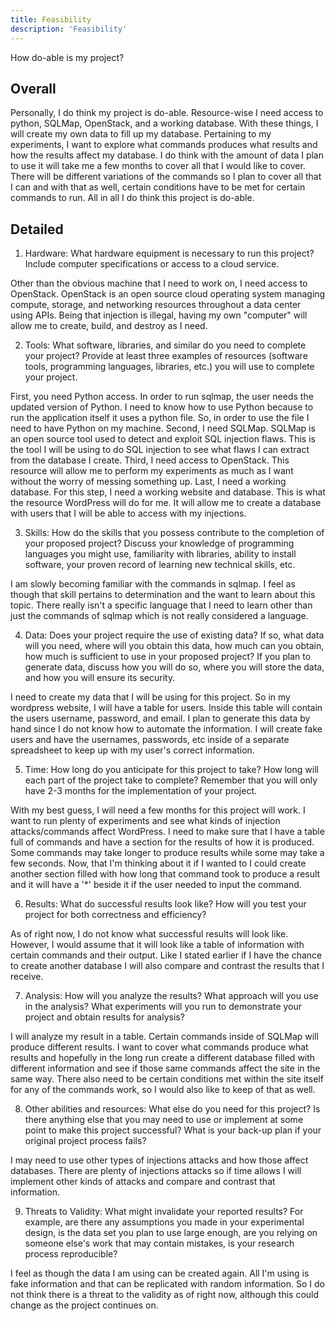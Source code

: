 ```yaml
---
title: Feasibility
description: 'Feasibility'
---
```


How do-able is my project?

<!--more-->

## Overall

Personally, I do think my project is do-able. Resource-wise I need access to python, SQLMap, OpenStack, and a working database. With these things, I will create my own data to fill up my database. Pertaining to my experiments, I want to explore what commands produces what results and how the results affect my database. I do think with the amount of data I plan to use it will take me a few months to cover all that I would like to cover. There will be different variations of the commands so I plan to cover all that I can and with that as well, certain conditions have to be met for certain commands to run. All in all I do think this project is do-able.

## Detailed

1. Hardware: What hardware equipment is necessary to run this project? Include computer specifications or access to a cloud service.

Other than the obvious machine that I need to work on, I need access to OpenStack. OpenStack is an open source cloud operating system managing compute, storage, and networking resources throughout a data center using APIs. Being that injection is illegal, having my own "computer" will allow me to create, build, and destroy as I need.

2. Tools: What software, libraries, and similar do you need to complete your project? Provide at least three examples of resources (software tools, programming languages, libraries, etc.) you will use to complete your project.

First, you need Python access. In order to run sqlmap, the user needs the updated version of Python. I need to know how to use Python because to run the application itself it uses a python file. So, in order to use the file I need to have Python on my machine.
Second, I need SQLMap. SQLMap is an open source tool used to detect and exploit SQL injection flaws. This is the tool I will be using to do SQL injection to see what flaws I can extract from the database I create.
Third, I need access to OpenStack. This resource will allow me to perform my experiments as much as I want without the worry of messing something up.
Last, I need a working database. For this step, I need a working website and database. This is what the resource WordPress will do for me. It will allow me to create a database with users that I will be able to access with my injections.

3. Skills: How do the skills that you possess contribute to the completion of your proposed project? Discuss your knowledge of programming languages you might use, familiarity with libraries, ability to install software, your proven record of learning new technical skills, etc.

I am slowly becoming familiar with the commands in sqlmap. I feel as though that skill pertains to determination and the want to learn about this topic. There really isn't a specific language that I need to learn other than just the commands of sqlmap which is not really considered a language.

4. Data: Does your project require the use of existing data? If so, what data will you need, where will you obtain this data, how much can you obtain, how much is sufficient to use in your proposed project? If you plan to generate data, discuss how you will do so, where you will store the data, and how you will ensure its security.

I need to create my data that I will be using for this project. So in my wordpress website, I will have a table for users. Inside this table will contain the users username, password, and email. I plan to generate this data by hand since I do not know how to automate the information. I will create fake users and have the usernames, passwords, etc inside of a separate spreadsheet to keep up with my user's correct information.

5. Time: How long do you anticipate for this project to take? How long will each part of the project take to complete? Remember that you will only have 2-3 months for the implementation of your project.

With my best guess, I will need a few months for this project will work. I want to run plenty of experiments and see what kinds of injection attacks/commands affect WordPress. I need to make sure that I have a table full of commands and have a section for the results of how it is produced. Some commands may take longer to produce results while some may take a few seconds. Now, that I'm thinking about it if I wanted to I could create another section filled with how long that command took to produce a result and it will have a '*' beside it if the user needed to input the command.

6. Results: What do successful results look like? How will you test your project for both correctness and efficiency?

As of right now, I do not know what successful results will look like. However, I would assume that it will look like a table of information with certain commands and their output. Like I stated earlier if I have the chance to create another database I will also compare and contrast the results that I receive.

7. Analysis: How will you analyze the results? What approach will you use in the analysis? What experiments will you run to demonstrate your project and obtain results for analysis?

I will analyze my result in a table. Certain commands inside of SQLMap will produce different results. I want to cover what commands produce what results and hopefully in the long run create a different database filled with different information and see if those same commands affect the site in the same way. There also need to be certain conditions met within the site itself for any of the commands work, so I would also like to keep of that as well.

8. Other abilities and resources: What else do you need for this project? Is there anything else that you may need to use or implement at some point to make this project successful? What is your back-up plan if your original project process fails?

I may need to use other types of injections attacks and how those affect databases. There are plenty of injections attacks so if time allows I will implement other kinds of attacks and compare and contrast that information.

9. Threats to Validity: What might invalidate your reported results? For example, are there any assumptions you made in your experimental design, is the data set you plan to use large enough, are you relying on someone else's work that may contain mistakes, is your research process reproducible?

I feel as though the data I am using can be created again. All I'm using is fake information and that can be replicated with random information. So I do not think there is a threat to the validity as of right now, although this could change as the project continues on.
